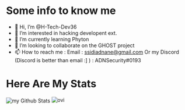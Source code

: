 # Some info to know me 

- 👋 Hi, I’m @H-Tech-Dev36
- 👀 I’m interested in hacking developent ext.
- 🌱 I’m currently learning Phyton
- 💞️ I’m looking to collaborate on the GHOST project 
- 📫 How to reach me : 
      Email : ssidiadnane@gmail.com
      Or my Discord (Discord is better than email :] ) : ADNSecurity#0193

# Here Are My Stats


<img align="center" src="https://github-readme-stats.vercel.app/api?username=H-Tech-Dev36&include_all_commits=true&count_private=true&show_icons=true&line_height=20&title_color=2B5BBD&icon_color=1124BB&text_color=A1A1A1&bg_color=0,000000,130F40" alt="my Github Stats"/>


<img src="https://github-readme-stats.vercel.app/api/top-langs?username=H-Tech-Dev36&show_icons=true&locale=en&layout=compact&theme=chartreuse-dark" alt="ovi" />

<!---
H-Tech-Dev36/H-Tech-Dev36 is a ✨ special ✨ repository because its `README.md` (this file) appears on your GitHub profile.
You can click the Preview link to take a look at your changes.
--->
